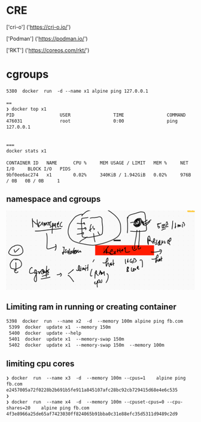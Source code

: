 # CRE 

['cri-o'] ('https://cri-o.io/')

['Podman'] ('https://podman.io/')

['RKT'] ('https://coreos.com/rkt/')


# cgroups 

```
5380  docker  run  -d --name x1 alpine ping 127.0.0.1

==
❯ docker top x1
PID                 USER                TIME                COMMAND
476031              root                0:00                ping 127.0.0.1


===
docker stats x1 

CONTAINER ID   NAME      CPU %     MEM USAGE / LIMIT   MEM %     NET I/O     BLOCK I/O   PIDS
9bf0ee6ac274   x1        0.02%     340KiB / 1.942GiB   0.02%     976B / 0B   0B / 0B     1

```

## namespace and cgroups

<img src="nscg.png">

## Limiting ram in running or creating container 

```
5398  docker  run  --name x2  -d  --memory 100m alpine ping fb.com 
 5399  docker  update x1  --memory 150m  
 5400  docker  update --help
 5401  docker  update x1  --memory-swap 150m  
 5402  docker  update x1  --memory-swap 150m  --memory 100m 

```
## limiting cpu cores

```
❯ docker  run  --name x3  -d  --memory 100m --cpus=1    alpine ping fb.com
e2457005a72f0228b2b691b5fe911a845107afc28bc92cb729415d68e4e6c535
❯ 
❯ docker  run  --name x4  -d  --memory 100m --cpuset-cpus=0 --cpu-shares=20    alpine ping fb.com
4f3e8966a25de65af7423030ff824065b91bba0c31e88efc35d5311d9489c2d9

```

